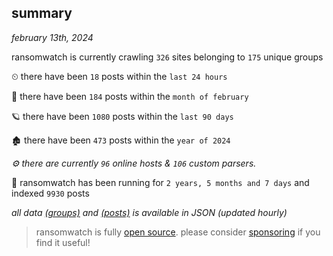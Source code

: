 
## summary
_february 13th, 2024_

ransomwatch is currently crawling `326` sites belonging to `175` unique groups

⏲ there have been `18` posts within the `last 24 hours`

🦈 there have been `184` posts within the `month of february`

🪐 there have been `1080` posts within the `last 90 days`

🏚 there have been `473` posts within the `year of 2024`

_⚙️ there are currently `96` online hosts & `106` custom parsers._

🦕 ransomwatch has been running for `2 years, 5 months and 7 days` and indexed `9930` posts

_all data  [(groups)](http://ransomwhat.telemetry.ltd/groups) and [(posts)](http://ransomwhat.telemetry.ltd/posts) is available in JSON (updated hourly)_

> ransomwatch is fully [open source](https://github.com/joshhighet/ransomwatch#ransomwatch--). please consider [sponsoring](https://github.com/sponsors/joshhighet) if you find it useful!
